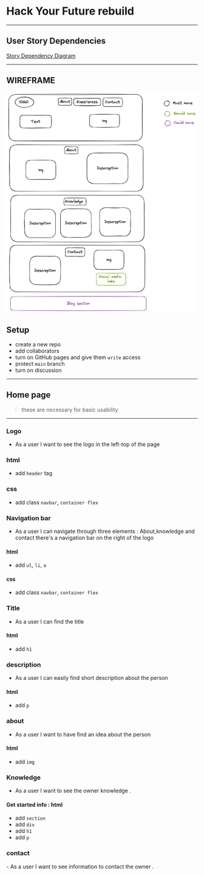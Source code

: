 # Hack Your Future rebuild

---

## User Story Dependencies

[Story Dependency Diagram](user-personas.md)

---

## WIREFRAME

![wireframe](../public/image/design.png)

## Setup

- create a new repo
- add collaborators
- turn on GitHub pages and give them `write` access
- protect `main` branch
- turn on discussion

---

## Home page

> these are necessary for basic usability

---

### Logo

- As a user I want to see the logo in the left-top of the page

### html

- add `header` tag

### css

- add class `navbar`, `container flex`

### Navigation bar

- As a user I can navigate through three elements : About,knowledge and contact
  there's a navigation bar on the right of the logo

#### html

- add `ul`, `li`, `a`

#### css

- add class `navbar`, `container flex`

### Title

- As a user I can find the title

#### html

- add `h1`

### description

- As a user I can easily find short description about the person

#### html

- add `p`

### about

- As a user I want to have find an idea about the person

#### html

- add `img`

### Knowledge

- As a user I want to see the owner knowledge . ​

#### Get started info : html

- add `section`
- add `div`
- add `h1`
- add `p` ​

### contact

​- As a user I want to see information to contact the owner .
